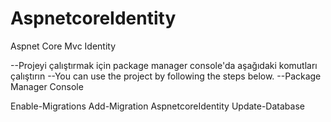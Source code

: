 # AspnetcoreIdentity
Aspnet Core Mvc Identity

--Projeyi çalıştırmak için package manager console'da aşağıdaki komutları çalıştırın
--You can use the project by following the steps below.
--Package Manager Console

Enable-Migrations
Add-Migration  AspnetcoreIdentity
Update-Database

